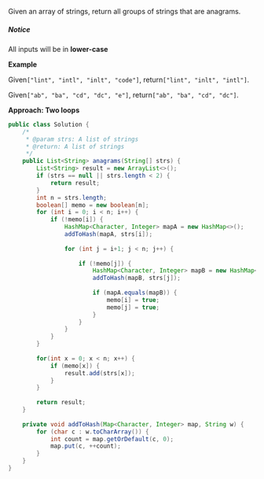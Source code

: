 Given an array of strings, return all groups of strings that are anagrams.

##### Notice

All inputs will be in **lower-case**

**Example**

Given`["lint", "intl", "inlt", "code"]`, return`["lint", "inlt", "intl"]`.

Given`["ab", "ba", "cd", "dc", "e"]`, return`["ab", "ba", "cd", "dc"]`.

**Approach: Two loops**

```java
public class Solution {
    /*
     * @param strs: A list of strings
     * @return: A list of strings
     */
    public List<String> anagrams(String[] strs) {
        List<String> result = new ArrayList<>();
        if (strs == null || strs.length < 2) {
            return result;
        }
        int n = strs.length;
        boolean[] memo = new boolean[n];
        for (int i = 0; i < n; i++) {
            if (!memo[i]) {
                HashMap<Character, Integer> mapA = new HashMap<>();
                addToHash(mapA, strs[i]);
                
                for (int j = i+1; j < n; j++) {
                    
                    if (!memo[j]) {
                        HashMap<Character, Integer> mapB = new HashMap<>();
                        addToHash(mapB, strs[j]);
                                
                        if (mapA.equals(mapB)) {
                            memo[i] = true;
                            memo[j] = true;
                        }
                    }
                }
            }
        }
        
        for(int x = 0; x < n; x++) {
            if (memo[x]) {
                result.add(strs[x]);
            }
        }
        
        return result;
    }
    
    private void addToHash(Map<Character, Integer> map, String w) {
        for (char c : w.toCharArray()) {
            int count = map.getOrDefault(c, 0);
            map.put(c, ++count);
        }
    }
}
```



